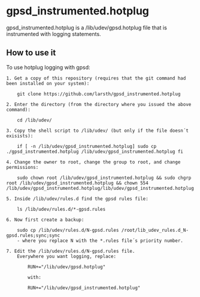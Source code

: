 gpsd_instrumented.hotplug
=========================

gpsd_instrumented.hotplug is a /lib/udev/gpsd.hotplug file that is instrumented with logging statements.


How to use it
-------------

To use hotplug logging with gpsd:

    1. Get a copy of this repository (requires that the git command had been installed on your system):
        
        git clone https://github.com/larsth/gpsd_instrumented.hotplug
        
    2. Enter the directory (from the directory where you issued the above command):
    
        cd /lib/udev/
        
    3. Copy the shell script to /lib/udev/ (but only if the file doesn´t exisists):
    
        if [ -n /lib/udev/gpsd_instrumented.hotplug] sudo cp ./gpsd_instrumented.hotplug /lib/udev/gpsd_instrumented.hotplug fi
        
    4. Change the owner to root, change the group to root, and change permissions:
    
        sudo chown root /lib/udev/gpsd_instrumented.hotplug && sudo chgrp root /lib/udev/gpsd_instrumented.hotplug && chown 554 /lib/udev/gpsd_instrumented.hotplug/lib/udev/gpsd_instrumented.hotplug
    
    5. Inside /lib/udev/rules.d find the gpsd rules file:
    
        ls /lib/udev/rules.d/*-gpsd.rules
        
    6. Now first create a backup:
    
        sudo cp /lib/udev/rules.d/N-gpsd.rules /root/lib_udev_rules.d_N-gpsd.rules;sync;sync
        - where you replace N with the *.rules file´s priority number.
        
    7. Edit the /lib/udev/rules.d/N-gpsd.rules file.
        Everywhere you want logging, replace:
        
            RUN+="/lib/udev/gpsd.hotplug"
            
            with:
            
            RUN+="/lib/udev/gpsd_instrumented.hotplug"
    

